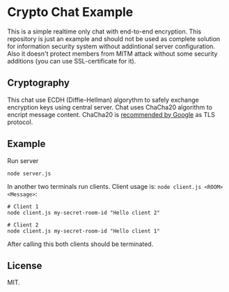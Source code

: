 # Crypto Chat Example

This is a simple realtime only chat with end-to-end encryption. This repository
is just an example and should not be used as complete solution for information
security system without addintional server configuration. Also it doesn't protect
members from MITM attack without some security additions (you can use
SSL-certificate for it).

## Cryptography

This chat use ECDH (Diffie-Hellman) algorythm to safely exchange encryption keys
using central server. Chat uses ChaCha20 algorithm to encript message content.
ChaCha20 is [recommended by Google](https://tools.ietf.org/html/draft-ietf-tls-chacha20-poly1305-04) as TLS protocol.

## Example

Run server

```shell
node server.js
```

In another two terminals run clients. Client usage is:
`node client.js <ROOM> <Message>`:

```shell
# Client 1
node client.js my-secret-room-id "Hello client 2"
```

```shell
# Client 2
node client.js my-secret-room-id "Hello client 1"
```

After calling this both clients should be terminated.

## License

MIT.